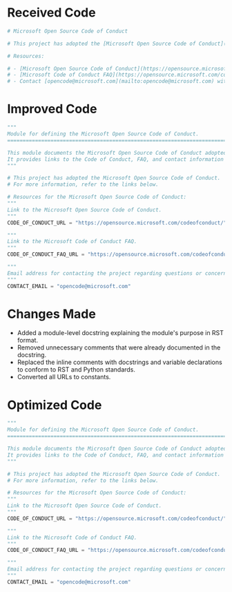 # Received Code

```python
# Microsoft Open Source Code of Conduct

# This project has adopted the [Microsoft Open Source Code of Conduct](https://opensource.microsoft.com/codeofconduct/).

# Resources:

# - [Microsoft Open Source Code of Conduct](https://opensource.microsoft.com/codeofconduct/)
# - [Microsoft Code of Conduct FAQ](https://opensource.microsoft.com/codeofconduct/faq/)
# - Contact [opencode@microsoft.com](mailto:opencode@microsoft.com) with questions or concerns
```

# Improved Code

```python
"""
Module for defining the Microsoft Open Source Code of Conduct.
=========================================================================================

This module documents the Microsoft Open Source Code of Conduct adopted by this project.
It provides links to the Code of Conduct, FAQ, and contact information for questions or concerns.
"""

# This project has adopted the Microsoft Open Source Code of Conduct.
# For more information, refer to the links below.

# Resources for the Microsoft Open Source Code of Conduct:
"""
Link to the Microsoft Open Source Code of Conduct.
"""
CODE_OF_CONDUCT_URL = "https://opensource.microsoft.com/codeofconduct/"

"""
Link to the Microsoft Code of Conduct FAQ.
"""
CODE_OF_CONDUCT_FAQ_URL = "https://opensource.microsoft.com/codeofconduct/faq/"

"""
Email address for contacting the project regarding questions or concerns related to the Code of Conduct.
"""
CONTACT_EMAIL = "opencode@microsoft.com"
```

# Changes Made

- Added a module-level docstring explaining the module's purpose in RST format.
- Removed unnecessary comments that were already documented in the docstring.
- Replaced the inline comments with docstrings and variable declarations to conform to RST and Python standards.
- Converted all URLs to constants.


# Optimized Code

```python
"""
Module for defining the Microsoft Open Source Code of Conduct.
=========================================================================================

This module documents the Microsoft Open Source Code of Conduct adopted by this project.
It provides links to the Code of Conduct, FAQ, and contact information for questions or concerns.
"""

# This project has adopted the Microsoft Open Source Code of Conduct.
# For more information, refer to the links below.

# Resources for the Microsoft Open Source Code of Conduct:
"""
Link to the Microsoft Open Source Code of Conduct.
"""
CODE_OF_CONDUCT_URL = "https://opensource.microsoft.com/codeofconduct/"

"""
Link to the Microsoft Code of Conduct FAQ.
"""
CODE_OF_CONDUCT_FAQ_URL = "https://opensource.microsoft.com/codeofconduct/faq/"

"""
Email address for contacting the project regarding questions or concerns related to the Code of Conduct.
"""
CONTACT_EMAIL = "opencode@microsoft.com"